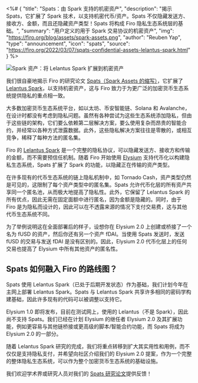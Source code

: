 <%# {
  "title": "Spats：由 Spark 支持的机密资产",
  "description": "揭示 Spats，它扩展了 Spark 技术，以支持机密代币/资产。Spats 不仅隐藏发送方、接收方、金额，而且还隐藏资产类型！Spats 将构成 Firo 隐私生态系统层的基础。",
  "summary": "用户定义的用于 Spark 交易协议的机密资产",
  "img": "https://firo.org/blog/assets/spark-assets.png",
  "author": "Reuben Yap",
  "type": "announcement",
  "icon": "spats",
  "source": "https://firo.org/2022/03/07/spats-confidential-assets-lelantus-spark.html"
} %>

![Spark 资产：将 Lelantus Spark 扩展到机密资产](https://firo.org/blog/assets/spark-assets.png#size=1920x960 "Spark 资产：将 Lelantus Spark 扩展到机密资产")

我们很自豪地揭示 Firo 的研究论文 [Spats（Spark Assets 的缩写）](https://eprint.iacr.org/2022/288)，它扩展了 [Lelantus Spark](https://eprint.iacr.org/2021/1173)，以支持机密资产，这与 Firo 致力于为更广泛的加密货币生态系统提供隐私的重点相一致。

大多数加密货币生态系统平台，如以太坊、币安智能链、Solana 和 Avalanche，在设计时都没有考虑到隐私问题。虽然有各种尝试为这些生态系统添加隐私，但由于这些链的架构，它们要么依赖第二层解决方案，要么使用复杂而昂贵的智能合约，并经常以各种方式泄露数据。此外，这些隐私解决方案往往是零散的，或相互竞争，稀释了每种方法的匿名集。

Firo 的 [Lelantus Spark](https://mp.weixin.qq.com/s/Dr-6efV-bZyZyns6qSHEKw) 是一个完整的隐私协议，可以隐藏发送方、接收方和传输的金额，而不需要预信任机制。随着 Firo 开始使用 [Elysium](2021-12-22-elysium-testnet-and-gui.html) 支持代币化以构建隐私生态系统，Spats 扩展了 Spark 的功能，以隐藏正在传输的资产类型。

在许多现有的代币生态系统的链上隐私机制中，如 Tornado Cash，资产类型仍然是可见的，这限制了每个资产类型中的匿名集。Spats 允许代币化层的所有资产共享同一个匿名池，从而极大地提高了隐私性。此外，它保留了 Lelantus Spark 的所有优点，因此无需在固定面额中进行匿名，因为金额是隐藏的。同时，由于 Firo 是为隐私而设计的，因此可以在不透露来源的情况下支付交易费，这与其他代币生态系统不同。

为了举例说明这在全面部署后的样子，设想你在 Elysium 2.0 上创建或桥接了一个名为 fUSD 的资产，然后你还有另一个资产 fDAI。当使用 Spats 发送时，发送 fUSD 的交易与发送 fDAI 是没有区别的。因此，Elysium 2.0 代币化层上的任何交易也提高了 Elysium 中所有其他资产的匿名性。

## Spats 如何融入 Firo 的路线图？

Spats 使用 Lelantus Spark（已处于后期开发状态）作为基础，我们计划今年在主网上部署 Lelantus Spark。Spats 与 Lelantus Spark 共享许多相同的密码学构建基础，因此许多现有的代码可以被调整以支持它。

Elysium 1.0 即将发布，目前在测试网上，使用的 Lelantus（不是 Spark），因此尚不支持 Spats。我们已经在计划 Elysium 的继任者 Elysium 2.0 及其扩展功能，例如更容易与其他链桥接或更高级的脚本/智能合约功能，而 Spats 将成为 Elysium 2.0 的一部分。

随着 Lelantus Spark 研究的完成，我们将重点转移到扩大其实用性和用例，而不仅仅是支持隐私支付，并希望向社区介绍我们的 Elysium 2.0 提案，作为一个完整的整体隐私生态系统，可以作为整个加密货币生态系统的基础设施。

我们欢迎学术界或研究人员对我们的 [Spats 研究论文](https://eprint.iacr.org/2022/288)提供反馈！
